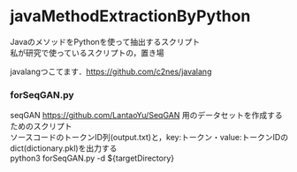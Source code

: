 # javaMethodExtractionByPython

JavaのメソッドをPythonを使って抽出するスクリプト  
私が研究で使っているスクリプトの，置き場

javalangつこてます．<https://github.com/c2nes/javalang>

### forSeqGAN.py

seqGAN <https://github.com/LantaoYu/SeqGAN> 用のデータセットを作成するためのスクリプト  
ソースコードのトークンID列(output.txt)と，key:トークン・value:トークンIDのdict(dictionary.pkl)を出力する  
python3 forSeqGAN.py -d ${targetDirectory}  
